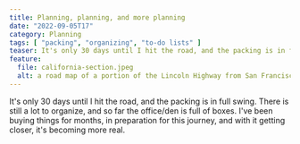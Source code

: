 ```yaml
---
title: Planning, planning, and more planning
date: "2022-09-05T17"
category: Planning
tags: [ "packing", "organizing", "to-do lists" ]
teaser: It's only 30 days until I hit the road, and the packing is in full swing.
feature:
  file: california-section.jpeg
  alt: a road map of a portion of the Lincoln Highway from San Francisco to Sacramento
---
```


It's only 30 days until I hit the road, and the packing is in full swing. There is still a lot to organize, and so far the office/den is full of boxes. I've been buying things for months, in preparation for this journey, and with it getting closer, it's becoming more real.
